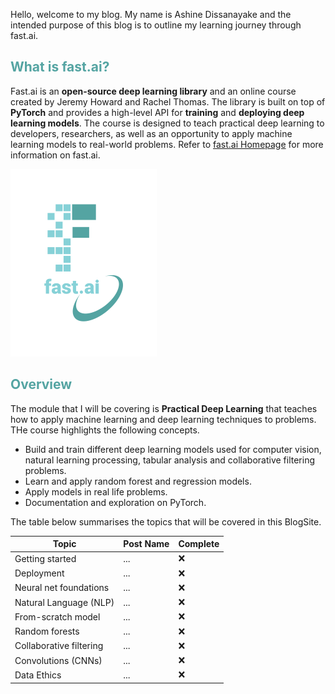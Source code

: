 Hello, welcome to my blog. My name is Ashine Dissanayake and the intended purpose of this blog is to outline my learning journey through fast.ai. 

## <span style="color: rgb(84, 164, 162)">What is fast.ai?</span>
Fast.ai is an **open-source deep learning library** and an online course created by Jeremy Howard and Rachel Thomas. The library is built on top of **PyTorch** and provides a high-level API for **training** and **deploying deep learning models**. The course is designed to teach practical deep learning to developers, researchers, as well as an opportunity to apply machine learning models to real-world problems. Refer to [fast.ai Homepage](https://www.fast.ai) for more information on fast.ai. 

![Image of fast.ai logo](images/logo.png)

## <span style="color: rgb(84, 164, 162)">Overview</span> 
The module that I will be covering is **Practical Deep Learning** that teaches how to apply machine learning and deep learning techniques to problems. THe course highlights the following concepts. 
<ul>
  <li>Build and train different deep learning models used for computer vision, natural learning processing, tabular analysis and collaborative filtering problems. </li>
  <li>Learn and apply random forest and regression models. </li>
  <li>Apply models in real life problems. </li>
  <li>Documentation and exploration on PyTorch. </li>
</ul>

The table below summarises the topics that will be covered in this BlogSite.

| Topic | Post Name | Complete |
| ------ | -------- | ------- |
| Getting started | ... | ❌ |
| Deployment | ... | ❌ |
| Neural net foundations | ... | ❌ |
| Natural Language (NLP) | ... | ❌ |
| From-scratch model | ... | ❌ |
| Random forests | ... | ❌ |
| Collaborative filtering | ... | ❌ |
| Convolutions (CNNs) | ... | ❌ | 
| Data Ethics | ... | ❌ |
